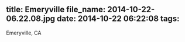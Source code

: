 title: Emeryville
file_name: 2014-10-22-06.22.08.jpg
date: 2014-10-22 06:22:08
tags:
---

Emeryville, CA
